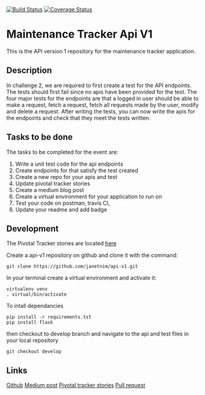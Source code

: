 ﻿[![Build Status](https://travis-ci.org/janetnim/api-v1.svg?branch=ft-api-test)](https://travis-ci.org/janetnim/api-v1)
[![Coverage Status](https://coveralls.io/repos/github/janetnim/api-v1/badge.svg?branch=ft-api-test)](https://coveralls.io/github/janetnim/api-v1?branch=ft-api-test) 

# Maintenance Tracker Api V1
This is the API version 1 repository for the maintenance tracker application.

## Description
In challenge 2, we are required to first create a test for the API endpoints. The tests should first fail since no apis have been provided for the test. The four major tests for the endpoints are that a logged in user should be able to make a request, fetch a request, fetch all requests made by the user, modify  and delete a request. After writing the tests, you can now write the apis for the endpoints and check that they meet the tests written.

## Tasks to be done
The tasks to be completed for the event are: 
1. Write a unit test code for the api endpoints
2. Create endpoints for that satisfy the test created
3. Create a new repo for your apis and test
4. Update pivotal tracker stories
5. Create a medium blog post
6. Create a virtual environment for your application to run on
7. Test your code on postman, travis CI,
8. Update your readme and add badge

## Development
The Pivotal Tracker stories are located [here](https://www.pivotaltracker.com/n/projects/2173438)

Create a api-v1 repository on github and clone it with the command:
```
git clone https://github.com/janetnim/api-v1.git
```

In your terminal create a virtual environment and activate it:
```
virtualenv venv
. virtual/bin/activate
```

To intall dependancies
```
pip install -r requirements.txt
pip install flask
```

then checkout to develop branch and navigate to the api and test files in your local repository
```
git checkout develop
```

## Links
[Github](https://github.com/janetnim/api-v1.git)
[Medium post](https://medium.com/@janetnim401/team-dynamism-all-the-way-37b49c965a4a)
[Pivotal tracker stories](https://www.pivotaltracker.com/n/projects/2173438)
[Pull request](https://github.com/janetnim/api-v1/pull/1)
